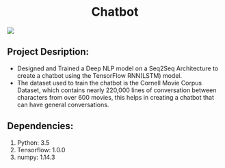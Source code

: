 <h1 align="center">Chatbot</h1>


![](https://3.bp.blogspot.com/-3Pbj_dvt0Vo/V-qe-Nl6P5I/AAAAAAAABQc/z0_6WtVWtvARtMk0i9_AtLeyyGyV6AI4wCLcB/s1600/nmt-model-fast.gif)


## Project Desription:
* Designed and Trained a Deep NLP model on a Seq2Seq Architecture to create a chatbot using the TensorFlow RNN(LSTM) model.
* The dataset used to train the chatbot is the Cornell Movie Corpus Dataset, which contains nearly 220,000 lines of conversation between characters from over 600 movies, this helps in creating a chatbot that can have general conversations.

## Dependencies:
1. Python: 3.5
2. Tensorflow: 1.0.0
3. numpy: 1.14.3


